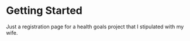 # Getting Started

Just a registration page for a health goals project that I stipulated with my wife.